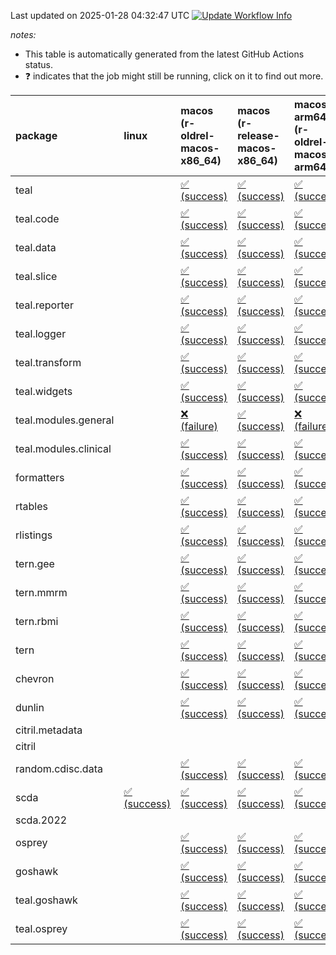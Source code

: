 Last updated on 2025-01-28 04:32:47 UTC [![Update Workflow
Info](https://github.com/averissimo/verdepcheck-status/actions/workflows/update.yaml/badge.svg)](https://github.com/averissimo/verdepcheck-status/actions/workflows/update.yaml)

*notes:*

-   This table is automatically generated from the latest GitHub Actions
    status.
-   ❓ indicates that the job might still be running, click on it to
    find out more.

<table style="width:100%;">
<colgroup>
<col style="width: 1%" />
<col style="width: 6%" />
<col style="width: 7%" />
<col style="width: 7%" />
<col style="width: 7%" />
<col style="width: 7%" />
<col style="width: 7%" />
<col style="width: 7%" />
<col style="width: 7%" />
<col style="width: 7%" />
<col style="width: 7%" />
<col style="width: 7%" />
<col style="width: 7%" />
<col style="width: 7%" />
</colgroup>
<thead>
<tr class="header">
<th style="text-align: left;">package</th>
<th style="text-align: left;">linux</th>
<th style="text-align: left;">macos (r-oldrel-macos-x86_64)</th>
<th style="text-align: left;">macos (r-release-macos-x86_64)</th>
<th style="text-align: left;">macos-arm64 (r-oldrel-macos-arm64)</th>
<th style="text-align: left;">macos-arm64 (r-release-macos-arm64)</th>
<th style="text-align: left;">nosuggests</th>
<th style="text-align: left;">ubuntu-clang</th>
<th style="text-align: left;">ubuntu-gcc12</th>
<th style="text-align: left;">ubuntu-next</th>
<th style="text-align: left;">ubuntu-release</th>
<th style="text-align: left;">windows (r-devel-windows-x86_64)</th>
<th style="text-align: left;">windows (r-oldrel-windows-x86_64)</th>
<th style="text-align: left;">windows (r-release-windows-x86_64)</th>
</tr>
</thead>
<tbody>
<tr class="odd">
<td style="text-align: left;">teal</td>
<td style="text-align: left;"></td>
<td
style="text-align: left;"><a href="https://github.com/insightsengineering/teal/actions/runs/12971166945/job/36177268029">✅
(success)</a></td>
<td
style="text-align: left;"><a href="https://github.com/insightsengineering/teal/actions/runs/12971166945/job/36177267644">✅
(success)</a></td>
<td
style="text-align: left;"><a href="https://github.com/insightsengineering/teal/actions/runs/12971166945/job/36177267898">✅
(success)</a></td>
<td
style="text-align: left;"><a href="https://github.com/insightsengineering/teal/actions/runs/12971166945/job/36177267520">✅
(success)</a></td>
<td
style="text-align: left;"><a href="https://github.com/insightsengineering/teal/actions/runs/12971166945/job/36177268089">✅
(success)</a></td>
<td
style="text-align: left;"><a href="https://github.com/insightsengineering/teal/actions/runs/12971166945/job/36177267240">✅
(success)</a></td>
<td
style="text-align: left;"><a href="https://github.com/insightsengineering/teal/actions/runs/12971166945/job/36177267469">✅
(success)</a></td>
<td
style="text-align: left;"><a href="https://github.com/insightsengineering/teal/actions/runs/12971166945/job/36177267698">✅
(success)</a></td>
<td
style="text-align: left;"><a href="https://github.com/insightsengineering/teal/actions/runs/12971166945/job/36177267826">✅
(success)</a></td>
<td
style="text-align: left;"><a href="https://github.com/insightsengineering/teal/actions/runs/12971166945/job/36177267407">✅
(success)</a></td>
<td
style="text-align: left;"><a href="https://github.com/insightsengineering/teal/actions/runs/12971166945/job/36177268154">✅
(success)</a></td>
<td
style="text-align: left;"><a href="https://github.com/insightsengineering/teal/actions/runs/12971166945/job/36177267770">✅
(success)</a></td>
</tr>
<tr class="even">
<td style="text-align: left;">teal.code</td>
<td style="text-align: left;"></td>
<td
style="text-align: left;"><a href="https://github.com/insightsengineering/teal.code/actions/runs/12971181362/job/36177301919">✅
(success)</a></td>
<td
style="text-align: left;"><a href="https://github.com/insightsengineering/teal.code/actions/runs/12971181362/job/36177301557">✅
(success)</a></td>
<td
style="text-align: left;"><a href="https://github.com/insightsengineering/teal.code/actions/runs/12971181362/job/36177301788">✅
(success)</a></td>
<td
style="text-align: left;"><a href="https://github.com/insightsengineering/teal.code/actions/runs/12971181362/job/36177301413">✅
(success)</a></td>
<td
style="text-align: left;"><a href="https://github.com/insightsengineering/teal.code/actions/runs/12971181362/job/36177302079">✅
(success)</a></td>
<td
style="text-align: left;"><a href="https://github.com/insightsengineering/teal.code/actions/runs/12971181362/job/36177301317">✅
(success)</a></td>
<td
style="text-align: left;"><a href="https://github.com/insightsengineering/teal.code/actions/runs/12971181362/job/36177301490">✅
(success)</a></td>
<td
style="text-align: left;"><a href="https://github.com/insightsengineering/teal.code/actions/runs/12971181362/job/36177301729">✅
(success)</a></td>
<td
style="text-align: left;"><a href="https://github.com/insightsengineering/teal.code/actions/runs/12971181362/job/36177301854">✅
(success)</a></td>
<td
style="text-align: left;"><a href="https://github.com/insightsengineering/teal.code/actions/runs/12971181362/job/36177301111">✅
(success)</a></td>
<td
style="text-align: left;"><a href="https://github.com/insightsengineering/teal.code/actions/runs/12971181362/job/36177302023">✅
(success)</a></td>
<td
style="text-align: left;"><a href="https://github.com/insightsengineering/teal.code/actions/runs/12971181362/job/36177301662">✅
(success)</a></td>
</tr>
<tr class="odd">
<td style="text-align: left;">teal.data</td>
<td style="text-align: left;"></td>
<td
style="text-align: left;"><a href="https://github.com/insightsengineering/teal.data/actions/runs/12971170275/job/36177276773">✅
(success)</a></td>
<td
style="text-align: left;"><a href="https://github.com/insightsengineering/teal.data/actions/runs/12971170275/job/36177276437">✅
(success)</a></td>
<td
style="text-align: left;"><a href="https://github.com/insightsengineering/teal.data/actions/runs/12971170275/job/36177276659">✅
(success)</a></td>
<td
style="text-align: left;"><a href="https://github.com/insightsengineering/teal.data/actions/runs/12971170275/job/36177276307">✅
(success)</a></td>
<td
style="text-align: left;"><a href="https://github.com/insightsengineering/teal.data/actions/runs/12971170275/job/36177276824">✅
(success)</a></td>
<td
style="text-align: left;"><a href="https://github.com/insightsengineering/teal.data/actions/runs/12971170275/job/36177275932">✅
(success)</a></td>
<td
style="text-align: left;"><a href="https://github.com/insightsengineering/teal.data/actions/runs/12971170275/job/36177276243">✅
(success)</a></td>
<td
style="text-align: left;"><a href="https://github.com/insightsengineering/teal.data/actions/runs/12971170275/job/36177276493">✅
(success)</a></td>
<td
style="text-align: left;"><a href="https://github.com/insightsengineering/teal.data/actions/runs/12971170275/job/36177276604">✅
(success)</a></td>
<td
style="text-align: left;"><a href="https://github.com/insightsengineering/teal.data/actions/runs/12971170275/job/36177276166">✅
(success)</a></td>
<td
style="text-align: left;"><a href="https://github.com/insightsengineering/teal.data/actions/runs/12971170275/job/36177276887">✅
(success)</a></td>
<td
style="text-align: left;"><a href="https://github.com/insightsengineering/teal.data/actions/runs/12971170275/job/36177276555">✅
(success)</a></td>
</tr>
<tr class="even">
<td style="text-align: left;">teal.slice</td>
<td style="text-align: left;"></td>
<td
style="text-align: left;"><a href="https://github.com/insightsengineering/teal.slice/actions/runs/12971175574/job/36177289151">✅
(success)</a></td>
<td
style="text-align: left;"><a href="https://github.com/insightsengineering/teal.slice/actions/runs/12971175574/job/36177288774">✅
(success)</a></td>
<td
style="text-align: left;"><a href="https://github.com/insightsengineering/teal.slice/actions/runs/12971175574/job/36177289015">✅
(success)</a></td>
<td
style="text-align: left;"><a href="https://github.com/insightsengineering/teal.slice/actions/runs/12971175574/job/36177288629">✅
(success)</a></td>
<td
style="text-align: left;"><a href="https://github.com/insightsengineering/teal.slice/actions/runs/12971175574/job/36177289326">✅
(success)</a></td>
<td
style="text-align: left;"><a href="https://github.com/insightsengineering/teal.slice/actions/runs/12971175574/job/36177288548">✅
(success)</a></td>
<td
style="text-align: left;"><a href="https://github.com/insightsengineering/teal.slice/actions/runs/12971175574/job/36177288701">✅
(success)</a></td>
<td
style="text-align: left;"><a href="https://github.com/insightsengineering/teal.slice/actions/runs/12971175574/job/36177288957">✅
(success)</a></td>
<td
style="text-align: left;"><a href="https://github.com/insightsengineering/teal.slice/actions/runs/12971175574/job/36177289085">✅
(success)</a></td>
<td
style="text-align: left;"><a href="https://github.com/insightsengineering/teal.slice/actions/runs/12971175574/job/36177288322">✅
(success)</a></td>
<td
style="text-align: left;"><a href="https://github.com/insightsengineering/teal.slice/actions/runs/12971175574/job/36177289266">✅
(success)</a></td>
<td
style="text-align: left;"><a href="https://github.com/insightsengineering/teal.slice/actions/runs/12971175574/job/36177288896">✅
(success)</a></td>
</tr>
<tr class="odd">
<td style="text-align: left;">teal.reporter</td>
<td style="text-align: left;"></td>
<td
style="text-align: left;"><a href="https://github.com/insightsengineering/teal.reporter/actions/runs/12971172228/job/36177280975">✅
(success)</a></td>
<td
style="text-align: left;"><a href="https://github.com/insightsengineering/teal.reporter/actions/runs/12971172228/job/36177280661">✅
(success)</a></td>
<td
style="text-align: left;"><a href="https://github.com/insightsengineering/teal.reporter/actions/runs/12971172228/job/36177280892">✅
(success)</a></td>
<td
style="text-align: left;"><a href="https://github.com/insightsengineering/teal.reporter/actions/runs/12971172228/job/36177280509">✅
(success)</a></td>
<td
style="text-align: left;"><a href="https://github.com/insightsengineering/teal.reporter/actions/runs/12971172228/job/36177281071">✅
(success)</a></td>
<td
style="text-align: left;"><a href="https://github.com/insightsengineering/teal.reporter/actions/runs/12971172228/job/36177279988">✅
(success)</a></td>
<td
style="text-align: left;"><a href="https://github.com/insightsengineering/teal.reporter/actions/runs/12971172228/job/36177280287">❌
(failure)</a></td>
<td
style="text-align: left;"><a href="https://github.com/insightsengineering/teal.reporter/actions/runs/12971172228/job/36177280437">✅
(success)</a></td>
<td
style="text-align: left;"><a href="https://github.com/insightsengineering/teal.reporter/actions/runs/12971172228/job/36177280590">✅
(success)</a></td>
<td
style="text-align: left;"><a href="https://github.com/insightsengineering/teal.reporter/actions/runs/12971172228/job/36177280215">✅
(success)</a></td>
<td
style="text-align: left;"><a href="https://github.com/insightsengineering/teal.reporter/actions/runs/12971172228/job/36177281137">✅
(success)</a></td>
<td
style="text-align: left;"><a href="https://github.com/insightsengineering/teal.reporter/actions/runs/12971172228/job/36177280719">✅
(success)</a></td>
</tr>
<tr class="even">
<td style="text-align: left;">teal.logger</td>
<td style="text-align: left;"></td>
<td
style="text-align: left;"><a href="https://github.com/insightsengineering/teal.logger/actions/runs/12971168097/job/36177272727">✅
(success)</a></td>
<td
style="text-align: left;"><a href="https://github.com/insightsengineering/teal.logger/actions/runs/12971168097/job/36177272235">✅
(success)</a></td>
<td
style="text-align: left;"><a href="https://github.com/insightsengineering/teal.logger/actions/runs/12971168097/job/36177272513">✅
(success)</a></td>
<td
style="text-align: left;"><a href="https://github.com/insightsengineering/teal.logger/actions/runs/12971168097/job/36177272116">✅
(success)</a></td>
<td
style="text-align: left;"><a href="https://github.com/insightsengineering/teal.logger/actions/runs/12971168097/job/36177272994">✅
(success)</a></td>
<td
style="text-align: left;"><a href="https://github.com/insightsengineering/teal.logger/actions/runs/12971168097/job/36177272018">✅
(success)</a></td>
<td
style="text-align: left;"><a href="https://github.com/insightsengineering/teal.logger/actions/runs/12971168097/job/36177272172">✅
(success)</a></td>
<td
style="text-align: left;"><a href="https://github.com/insightsengineering/teal.logger/actions/runs/12971168097/job/36177272431">✅
(success)</a></td>
<td
style="text-align: left;"><a href="https://github.com/insightsengineering/teal.logger/actions/runs/12971168097/job/36177272603">✅
(success)</a></td>
<td
style="text-align: left;"><a href="https://github.com/insightsengineering/teal.logger/actions/runs/12971168097/job/36177271666">✅
(success)</a></td>
<td
style="text-align: left;"><a href="https://github.com/insightsengineering/teal.logger/actions/runs/12971168097/job/36177272900">✅
(success)</a></td>
<td
style="text-align: left;"><a href="https://github.com/insightsengineering/teal.logger/actions/runs/12971168097/job/36177272367">✅
(success)</a></td>
</tr>
<tr class="odd">
<td style="text-align: left;">teal.transform</td>
<td style="text-align: left;"></td>
<td
style="text-align: left;"><a href="https://github.com/insightsengineering/teal.transform/actions/runs/12971173286/job/36177284567">✅
(success)</a></td>
<td
style="text-align: left;"><a href="https://github.com/insightsengineering/teal.transform/actions/runs/12971173286/job/36177284166">✅
(success)</a></td>
<td
style="text-align: left;"><a href="https://github.com/insightsengineering/teal.transform/actions/runs/12971173286/job/36177284436">✅
(success)</a></td>
<td
style="text-align: left;"><a href="https://github.com/insightsengineering/teal.transform/actions/runs/12971173286/job/36177284027">✅
(success)</a></td>
<td
style="text-align: left;"><a href="https://github.com/insightsengineering/teal.transform/actions/runs/12971173286/job/36177284657">✅
(success)</a></td>
<td
style="text-align: left;"><a href="https://github.com/insightsengineering/teal.transform/actions/runs/12971173286/job/36177283691">✅
(success)</a></td>
<td
style="text-align: left;"><a href="https://github.com/insightsengineering/teal.transform/actions/runs/12971173286/job/36177283961">✅
(success)</a></td>
<td
style="text-align: left;"><a href="https://github.com/insightsengineering/teal.transform/actions/runs/12971173286/job/36177284221">✅
(success)</a></td>
<td
style="text-align: left;"><a href="https://github.com/insightsengineering/teal.transform/actions/runs/12971173286/job/36177284371">✅
(success)</a></td>
<td
style="text-align: left;"><a href="https://github.com/insightsengineering/teal.transform/actions/runs/12971173286/job/36177283894">✅
(success)</a></td>
<td
style="text-align: left;"><a href="https://github.com/insightsengineering/teal.transform/actions/runs/12971173286/job/36177284733">✅
(success)</a></td>
<td
style="text-align: left;"><a href="https://github.com/insightsengineering/teal.transform/actions/runs/12971173286/job/36177284285">✅
(success)</a></td>
</tr>
<tr class="even">
<td style="text-align: left;">teal.widgets</td>
<td style="text-align: left;"></td>
<td
style="text-align: left;"><a href="https://github.com/insightsengineering/teal.widgets/actions/runs/12971186648/job/36177319927">✅
(success)</a></td>
<td
style="text-align: left;"><a href="https://github.com/insightsengineering/teal.widgets/actions/runs/12971186648/job/36177319674">✅
(success)</a></td>
<td
style="text-align: left;"><a href="https://github.com/insightsengineering/teal.widgets/actions/runs/12971186648/job/36177319840">✅
(success)</a></td>
<td
style="text-align: left;"><a href="https://github.com/insightsengineering/teal.widgets/actions/runs/12971186648/job/36177319592">✅
(success)</a></td>
<td
style="text-align: left;"><a href="https://github.com/insightsengineering/teal.widgets/actions/runs/12971186648/job/36177320063">✅
(success)</a></td>
<td
style="text-align: left;"><a href="https://github.com/insightsengineering/teal.widgets/actions/runs/12971186648/job/36177319552">✅
(success)</a></td>
<td
style="text-align: left;"><a href="https://github.com/insightsengineering/teal.widgets/actions/runs/12971186648/job/36177319632">✅
(success)</a></td>
<td
style="text-align: left;"><a href="https://github.com/insightsengineering/teal.widgets/actions/runs/12971186648/job/36177319791">✅
(success)</a></td>
<td
style="text-align: left;"><a href="https://github.com/insightsengineering/teal.widgets/actions/runs/12971186648/job/36177319881">✅
(success)</a></td>
<td
style="text-align: left;"><a href="https://github.com/insightsengineering/teal.widgets/actions/runs/12971186648/job/36177319387">✅
(success)</a></td>
<td
style="text-align: left;"><a href="https://github.com/insightsengineering/teal.widgets/actions/runs/12971186648/job/36177320013">✅
(success)</a></td>
<td
style="text-align: left;"><a href="https://github.com/insightsengineering/teal.widgets/actions/runs/12971186648/job/36177319751">✅
(success)</a></td>
</tr>
<tr class="odd">
<td style="text-align: left;">teal.modules.general</td>
<td style="text-align: left;"></td>
<td
style="text-align: left;"><a href="https://github.com/insightsengineering/teal.modules.general/actions/runs/12971167697/job/36177271000">❌
(failure)</a></td>
<td
style="text-align: left;"><a href="https://github.com/insightsengineering/teal.modules.general/actions/runs/12971167697/job/36177270663">✅
(success)</a></td>
<td
style="text-align: left;"><a href="https://github.com/insightsengineering/teal.modules.general/actions/runs/12971167697/job/36177270881">❌
(failure)</a></td>
<td
style="text-align: left;"><a href="https://github.com/insightsengineering/teal.modules.general/actions/runs/12971167697/job/36177270543">✅
(success)</a></td>
<td
style="text-align: left;"><a href="https://github.com/insightsengineering/teal.modules.general/actions/runs/12971167697/job/36177271217">✅
(success)</a></td>
<td
style="text-align: left;"><a href="https://github.com/insightsengineering/teal.modules.general/actions/runs/12971167697/job/36177270472">✅
(success)</a></td>
<td
style="text-align: left;"><a href="https://github.com/insightsengineering/teal.modules.general/actions/runs/12971167697/job/36177270606">✅
(success)</a></td>
<td
style="text-align: left;"><a href="https://github.com/insightsengineering/teal.modules.general/actions/runs/12971167697/job/36177270837">✅
(success)</a></td>
<td
style="text-align: left;"><a href="https://github.com/insightsengineering/teal.modules.general/actions/runs/12971167697/job/36177270924">✅
(success)</a></td>
<td
style="text-align: left;"><a href="https://github.com/insightsengineering/teal.modules.general/actions/runs/12971167697/job/36177270226">✅
(success)</a></td>
<td
style="text-align: left;"><a href="https://github.com/insightsengineering/teal.modules.general/actions/runs/12971167697/job/36177271150">❌
(failure)</a></td>
<td
style="text-align: left;"><a href="https://github.com/insightsengineering/teal.modules.general/actions/runs/12971167697/job/36177270779">✅
(success)</a></td>
</tr>
<tr class="even">
<td style="text-align: left;">teal.modules.clinical</td>
<td style="text-align: left;"></td>
<td
style="text-align: left;"><a href="https://github.com/insightsengineering/teal.modules.clinical/actions/runs/12971180389/job/36177299024">✅
(success)</a></td>
<td
style="text-align: left;"><a href="https://github.com/insightsengineering/teal.modules.clinical/actions/runs/12971180389/job/36177298411">✅
(success)</a></td>
<td
style="text-align: left;"><a href="https://github.com/insightsengineering/teal.modules.clinical/actions/runs/12971180389/job/36177298950">✅
(success)</a></td>
<td
style="text-align: left;"><a href="https://github.com/insightsengineering/teal.modules.clinical/actions/runs/12971180389/job/36177298292">✅
(success)</a></td>
<td
style="text-align: left;"><a href="https://github.com/insightsengineering/teal.modules.clinical/actions/runs/12971180389/job/36177298779">❌
(failure)</a></td>
<td
style="text-align: left;"><a href="https://github.com/insightsengineering/teal.modules.clinical/actions/runs/12971180389/job/36177297932">❌
(failure)</a></td>
<td
style="text-align: left;"><a href="https://github.com/insightsengineering/teal.modules.clinical/actions/runs/12971180389/job/36177298223">❌
(failure)</a></td>
<td
style="text-align: left;"><a href="https://github.com/insightsengineering/teal.modules.clinical/actions/runs/12971180389/job/36177298476">✅
(success)</a></td>
<td
style="text-align: left;"><a href="https://github.com/insightsengineering/teal.modules.clinical/actions/runs/12971180389/job/36177298632">✅
(success)</a></td>
<td
style="text-align: left;"><a href="https://github.com/insightsengineering/teal.modules.clinical/actions/runs/12971180389/job/36177298137">✅
(success)</a></td>
<td
style="text-align: left;"><a href="https://github.com/insightsengineering/teal.modules.clinical/actions/runs/12971180389/job/36177299108">✅
(success)</a></td>
<td
style="text-align: left;"><a href="https://github.com/insightsengineering/teal.modules.clinical/actions/runs/12971180389/job/36177298550">✅
(success)</a></td>
</tr>
<tr class="odd">
<td style="text-align: left;">formatters</td>
<td style="text-align: left;"></td>
<td
style="text-align: left;"><a href="https://github.com/insightsengineering/formatters/actions/runs/12971176476/job/36177290785">✅
(success)</a></td>
<td
style="text-align: left;"><a href="https://github.com/insightsengineering/formatters/actions/runs/12971176476/job/36177290462">✅
(success)</a></td>
<td
style="text-align: left;"><a href="https://github.com/insightsengineering/formatters/actions/runs/12971176476/job/36177290676">✅
(success)</a></td>
<td
style="text-align: left;"><a href="https://github.com/insightsengineering/formatters/actions/runs/12971176476/job/36177290313">✅
(success)</a></td>
<td
style="text-align: left;"><a href="https://github.com/insightsengineering/formatters/actions/runs/12971176476/job/36177290941">✅
(success)</a></td>
<td
style="text-align: left;"><a href="https://github.com/insightsengineering/formatters/actions/runs/12971176476/job/36177290261">✅
(success)</a></td>
<td
style="text-align: left;"><a href="https://github.com/insightsengineering/formatters/actions/runs/12971176476/job/36177290388">✅
(success)</a></td>
<td
style="text-align: left;"><a href="https://github.com/insightsengineering/formatters/actions/runs/12971176476/job/36177290625">✅
(success)</a></td>
<td
style="text-align: left;"><a href="https://github.com/insightsengineering/formatters/actions/runs/12971176476/job/36177290744">✅
(success)</a></td>
<td
style="text-align: left;"><a href="https://github.com/insightsengineering/formatters/actions/runs/12971176476/job/36177290070">✅
(success)</a></td>
<td
style="text-align: left;"><a href="https://github.com/insightsengineering/formatters/actions/runs/12971176476/job/36177290876">✅
(success)</a></td>
<td
style="text-align: left;"><a href="https://github.com/insightsengineering/formatters/actions/runs/12971176476/job/36177290564">✅
(success)</a></td>
</tr>
<tr class="even">
<td style="text-align: left;">rtables</td>
<td style="text-align: left;"></td>
<td
style="text-align: left;"><a href="https://github.com/insightsengineering/rtables/actions/runs/12971166711/job/36177268300">✅
(success)</a></td>
<td
style="text-align: left;"><a href="https://github.com/insightsengineering/rtables/actions/runs/12971166711/job/36177267912">✅
(success)</a></td>
<td
style="text-align: left;"><a href="https://github.com/insightsengineering/rtables/actions/runs/12971166711/job/36177268166">✅
(success)</a></td>
<td
style="text-align: left;"><a href="https://github.com/insightsengineering/rtables/actions/runs/12971166711/job/36177267797">✅
(success)</a></td>
<td
style="text-align: left;"><a href="https://github.com/insightsengineering/rtables/actions/runs/12971166711/job/36177268515">✅
(success)</a></td>
<td
style="text-align: left;"><a href="https://github.com/insightsengineering/rtables/actions/runs/12971166711/job/36177267733">✅
(success)</a></td>
<td
style="text-align: left;"><a href="https://github.com/insightsengineering/rtables/actions/runs/12971166711/job/36177267859">✅
(success)</a></td>
<td
style="text-align: left;"><a href="https://github.com/insightsengineering/rtables/actions/runs/12971166711/job/36177268095">✅
(success)</a></td>
<td
style="text-align: left;"><a href="https://github.com/insightsengineering/rtables/actions/runs/12971166711/job/36177268230">✅
(success)</a></td>
<td
style="text-align: left;"><a href="https://github.com/insightsengineering/rtables/actions/runs/12971166711/job/36177267530">✅
(success)</a></td>
<td
style="text-align: left;"><a href="https://github.com/insightsengineering/rtables/actions/runs/12971166711/job/36177268447">✅
(success)</a></td>
<td
style="text-align: left;"><a href="https://github.com/insightsengineering/rtables/actions/runs/12971166711/job/36177268037">✅
(success)</a></td>
</tr>
<tr class="odd">
<td style="text-align: left;">rlistings</td>
<td style="text-align: left;"></td>
<td
style="text-align: left;"><a href="https://github.com/insightsengineering/rlistings/actions/runs/12971170878/job/36177277973">✅
(success)</a></td>
<td
style="text-align: left;"><a href="https://github.com/insightsengineering/rlistings/actions/runs/12971170878/job/36177277661">✅
(success)</a></td>
<td
style="text-align: left;"><a href="https://github.com/insightsengineering/rlistings/actions/runs/12971170878/job/36177277920">✅
(success)</a></td>
<td
style="text-align: left;"><a href="https://github.com/insightsengineering/rlistings/actions/runs/12971170878/job/36177277568">✅
(success)</a></td>
<td
style="text-align: left;"><a href="https://github.com/insightsengineering/rlistings/actions/runs/12971170878/job/36177277868">✅
(success)</a></td>
<td
style="text-align: left;"><a href="https://github.com/insightsengineering/rlistings/actions/runs/12971170878/job/36177277183">✅
(success)</a></td>
<td
style="text-align: left;"><a href="https://github.com/insightsengineering/rlistings/actions/runs/12971170878/job/36177277381">✅
(success)</a></td>
<td
style="text-align: left;"><a href="https://github.com/insightsengineering/rlistings/actions/runs/12971170878/job/36177277607">✅
(success)</a></td>
<td
style="text-align: left;"><a href="https://github.com/insightsengineering/rlistings/actions/runs/12971170878/job/36177277727">✅
(success)</a></td>
<td
style="text-align: left;"><a href="https://github.com/insightsengineering/rlistings/actions/runs/12971170878/job/36177277442">✅
(success)</a></td>
<td
style="text-align: left;"><a href="https://github.com/insightsengineering/rlistings/actions/runs/12971170878/job/36177278072">✅
(success)</a></td>
<td
style="text-align: left;"><a href="https://github.com/insightsengineering/rlistings/actions/runs/12971170878/job/36177277778">✅
(success)</a></td>
</tr>
<tr class="even">
<td style="text-align: left;">tern.gee</td>
<td style="text-align: left;"></td>
<td
style="text-align: left;"><a href="https://github.com/insightsengineering/tern.gee/actions/runs/12971178501/job/36177296270">✅
(success)</a></td>
<td
style="text-align: left;"><a href="https://github.com/insightsengineering/tern.gee/actions/runs/12971178501/job/36177295969">✅
(success)</a></td>
<td
style="text-align: left;"><a href="https://github.com/insightsengineering/tern.gee/actions/runs/12971178501/job/36177296163">✅
(success)</a></td>
<td
style="text-align: left;"><a href="https://github.com/insightsengineering/tern.gee/actions/runs/12971178501/job/36177295822">✅
(success)</a></td>
<td
style="text-align: left;"><a href="https://github.com/insightsengineering/tern.gee/actions/runs/12971178501/job/36177296520">✅
(success)</a></td>
<td
style="text-align: left;"><a href="https://github.com/insightsengineering/tern.gee/actions/runs/12971178501/job/36177295740">✅
(success)</a></td>
<td
style="text-align: left;"><a href="https://github.com/insightsengineering/tern.gee/actions/runs/12971178501/job/36177295905">✅
(success)</a></td>
<td
style="text-align: left;"><a href="https://github.com/insightsengineering/tern.gee/actions/runs/12971178501/job/36177296217">✅
(success)</a></td>
<td
style="text-align: left;"><a href="https://github.com/insightsengineering/tern.gee/actions/runs/12971178501/job/36177296320">✅
(success)</a></td>
<td
style="text-align: left;"><a href="https://github.com/insightsengineering/tern.gee/actions/runs/12971178501/job/36177295547">✅
(success)</a></td>
<td
style="text-align: left;"><a href="https://github.com/insightsengineering/tern.gee/actions/runs/12971178501/job/36177296381">✅
(success)</a></td>
<td
style="text-align: left;"><a href="https://github.com/insightsengineering/tern.gee/actions/runs/12971178501/job/36177296104">✅
(success)</a></td>
</tr>
<tr class="odd">
<td style="text-align: left;">tern.mmrm</td>
<td style="text-align: left;"></td>
<td
style="text-align: left;"><a href="https://github.com/insightsengineering/tern.mmrm/actions/runs/12971185691/job/36177320418">✅
(success)</a></td>
<td
style="text-align: left;"><a href="https://github.com/insightsengineering/tern.mmrm/actions/runs/12971185691/job/36177320167">✅
(success)</a></td>
<td
style="text-align: left;"><a href="https://github.com/insightsengineering/tern.mmrm/actions/runs/12971185691/job/36177320319">✅
(success)</a></td>
<td
style="text-align: left;"><a href="https://github.com/insightsengineering/tern.mmrm/actions/runs/12971185691/job/36177320064">✅
(success)</a></td>
<td
style="text-align: left;"><a href="https://github.com/insightsengineering/tern.mmrm/actions/runs/12971185691/job/36177320464">✅
(success)</a></td>
<td
style="text-align: left;"><a href="https://github.com/insightsengineering/tern.mmrm/actions/runs/12971185691/job/36177319831">✅
(success)</a></td>
<td
style="text-align: left;"><a href="https://github.com/insightsengineering/tern.mmrm/actions/runs/12971185691/job/36177319970">❌
(failure)</a></td>
<td
style="text-align: left;"><a href="https://github.com/insightsengineering/tern.mmrm/actions/runs/12971185691/job/36177320205">✅
(success)</a></td>
<td
style="text-align: left;"><a href="https://github.com/insightsengineering/tern.mmrm/actions/runs/12971185691/job/36177320281">✅
(success)</a></td>
<td
style="text-align: left;"><a href="https://github.com/insightsengineering/tern.mmrm/actions/runs/12971185691/job/36177320020">✅
(success)</a></td>
<td
style="text-align: left;"><a href="https://github.com/insightsengineering/tern.mmrm/actions/runs/12971185691/job/36177320509">✅
(success)</a></td>
<td
style="text-align: left;"><a href="https://github.com/insightsengineering/tern.mmrm/actions/runs/12971185691/job/36177320247">✅
(success)</a></td>
</tr>
<tr class="even">
<td style="text-align: left;">tern.rbmi</td>
<td style="text-align: left;"></td>
<td
style="text-align: left;"><a href="https://github.com/insightsengineering/tern.rbmi/actions/runs/12971176187/job/36177290408">✅
(success)</a></td>
<td
style="text-align: left;"><a href="https://github.com/insightsengineering/tern.rbmi/actions/runs/12971176187/job/36177290057">✅
(success)</a></td>
<td
style="text-align: left;"><a href="https://github.com/insightsengineering/tern.rbmi/actions/runs/12971176187/job/36177290307">✅
(success)</a></td>
<td
style="text-align: left;"><a href="https://github.com/insightsengineering/tern.rbmi/actions/runs/12971176187/job/36177289923">✅
(success)</a></td>
<td
style="text-align: left;"><a href="https://github.com/insightsengineering/tern.rbmi/actions/runs/12971176187/job/36177290563">✅
(success)</a></td>
<td
style="text-align: left;"><a href="https://github.com/insightsengineering/tern.rbmi/actions/runs/12971176187/job/36177289862">✅
(success)</a></td>
<td
style="text-align: left;"><a href="https://github.com/insightsengineering/tern.rbmi/actions/runs/12971176187/job/36177289992">✅
(success)</a></td>
<td
style="text-align: left;"><a href="https://github.com/insightsengineering/tern.rbmi/actions/runs/12971176187/job/36177290253">✅
(success)</a></td>
<td
style="text-align: left;"><a href="https://github.com/insightsengineering/tern.rbmi/actions/runs/12971176187/job/36177290352">✅
(success)</a></td>
<td
style="text-align: left;"><a href="https://github.com/insightsengineering/tern.rbmi/actions/runs/12971176187/job/36177289669">✅
(success)</a></td>
<td
style="text-align: left;"><a href="https://github.com/insightsengineering/tern.rbmi/actions/runs/12971176187/job/36177290519">✅
(success)</a></td>
<td
style="text-align: left;"><a href="https://github.com/insightsengineering/tern.rbmi/actions/runs/12971176187/job/36177290197">✅
(success)</a></td>
</tr>
<tr class="odd">
<td style="text-align: left;">tern</td>
<td style="text-align: left;"></td>
<td
style="text-align: left;"><a href="https://github.com/insightsengineering/tern/actions/runs/12971172238/job/36177280655">✅
(success)</a></td>
<td
style="text-align: left;"><a href="https://github.com/insightsengineering/tern/actions/runs/12971172238/job/36177280168">✅
(success)</a></td>
<td
style="text-align: left;"><a href="https://github.com/insightsengineering/tern/actions/runs/12971172238/job/36177280488">✅
(success)</a></td>
<td
style="text-align: left;"><a href="https://github.com/insightsengineering/tern/actions/runs/12971172238/job/36177280040">✅
(success)</a></td>
<td
style="text-align: left;"><a href="https://github.com/insightsengineering/tern/actions/runs/12971172238/job/36177280865">✅
(success)</a></td>
<td
style="text-align: left;"><a href="https://github.com/insightsengineering/tern/actions/runs/12971172238/job/36177279958">✅
(success)</a></td>
<td
style="text-align: left;"><a href="https://github.com/insightsengineering/tern/actions/runs/12971172238/job/36177280099">✅
(success)</a></td>
<td
style="text-align: left;"><a href="https://github.com/insightsengineering/tern/actions/runs/12971172238/job/36177280420">✅
(success)</a></td>
<td
style="text-align: left;"><a href="https://github.com/insightsengineering/tern/actions/runs/12971172238/job/36177280583">✅
(success)</a></td>
<td
style="text-align: left;"><a href="https://github.com/insightsengineering/tern/actions/runs/12971172238/job/36177279773">✅
(success)</a></td>
<td
style="text-align: left;"><a href="https://github.com/insightsengineering/tern/actions/runs/12971172238/job/36177280786">✅
(success)</a></td>
<td
style="text-align: left;"><a href="https://github.com/insightsengineering/tern/actions/runs/12971172238/job/36177280355">✅
(success)</a></td>
</tr>
<tr class="even">
<td style="text-align: left;">chevron</td>
<td style="text-align: left;"></td>
<td
style="text-align: left;"><a href="https://github.com/insightsengineering/chevron/actions/runs/12971178379/job/36177295594">✅
(success)</a></td>
<td
style="text-align: left;"><a href="https://github.com/insightsengineering/chevron/actions/runs/12971178379/job/36177295209">✅
(success)</a></td>
<td
style="text-align: left;"><a href="https://github.com/insightsengineering/chevron/actions/runs/12971178379/job/36177295409">✅
(success)</a></td>
<td
style="text-align: left;"><a href="https://github.com/insightsengineering/chevron/actions/runs/12971178379/job/36177295093">✅
(success)</a></td>
<td
style="text-align: left;"><a href="https://github.com/insightsengineering/chevron/actions/runs/12971178379/job/36177295668">✅
(success)</a></td>
<td
style="text-align: left;"><a href="https://github.com/insightsengineering/chevron/actions/runs/12971178379/job/36177294715">✅
(success)</a></td>
<td
style="text-align: left;"><a href="https://github.com/insightsengineering/chevron/actions/runs/12971178379/job/36177295030">✅
(success)</a></td>
<td
style="text-align: left;"><a href="https://github.com/insightsengineering/chevron/actions/runs/12971178379/job/36177295254">✅
(success)</a></td>
<td
style="text-align: left;"><a href="https://github.com/insightsengineering/chevron/actions/runs/12971178379/job/36177295341">✅
(success)</a></td>
<td
style="text-align: left;"><a href="https://github.com/insightsengineering/chevron/actions/runs/12971178379/job/36177294964">✅
(success)</a></td>
<td
style="text-align: left;"><a href="https://github.com/insightsengineering/chevron/actions/runs/12971178379/job/36177295741">✅
(success)</a></td>
<td
style="text-align: left;"><a href="https://github.com/insightsengineering/chevron/actions/runs/12971178379/job/36177295293">✅
(success)</a></td>
</tr>
<tr class="odd">
<td style="text-align: left;">dunlin</td>
<td style="text-align: left;"></td>
<td
style="text-align: left;"><a href="https://github.com/insightsengineering/dunlin/actions/runs/12616307113/job/35157397606">✅
(success)</a></td>
<td
style="text-align: left;"><a href="https://github.com/insightsengineering/dunlin/actions/runs/12616307113/job/35157397136">✅
(success)</a></td>
<td
style="text-align: left;"><a href="https://github.com/insightsengineering/dunlin/actions/runs/12616307113/job/35157397443">✅
(success)</a></td>
<td
style="text-align: left;"><a href="https://github.com/insightsengineering/dunlin/actions/runs/12616307113/job/35157396975">✅
(success)</a></td>
<td
style="text-align: left;"><a href="https://github.com/insightsengineering/dunlin/actions/runs/12616307113/job/35157397923">✅
(success)</a></td>
<td
style="text-align: left;"><a href="https://github.com/insightsengineering/dunlin/actions/runs/12616307113/job/35157397053">✅
(success)</a></td>
<td
style="text-align: left;"><a href="https://github.com/insightsengineering/dunlin/actions/runs/12616307113/job/35157397205">✅
(success)</a></td>
<td
style="text-align: left;"><a href="https://github.com/insightsengineering/dunlin/actions/runs/12616307113/job/35157397533">✅
(success)</a></td>
<td
style="text-align: left;"><a href="https://github.com/insightsengineering/dunlin/actions/runs/12616307113/job/35157397749">✅
(success)</a></td>
<td
style="text-align: left;"><a href="https://github.com/insightsengineering/dunlin/actions/runs/12616307113/job/35157396791">✅
(success)</a></td>
<td
style="text-align: left;"><a href="https://github.com/insightsengineering/dunlin/actions/runs/12616307113/job/35157397670">✅
(success)</a></td>
<td
style="text-align: left;"><a href="https://github.com/insightsengineering/dunlin/actions/runs/12616307113/job/35157397262">✅
(success)</a></td>
</tr>
<tr class="even">
<td style="text-align: left;">citril.metadata</td>
<td style="text-align: left;"></td>
<td style="text-align: left;"></td>
<td style="text-align: left;"></td>
<td style="text-align: left;"></td>
<td style="text-align: left;"></td>
<td style="text-align: left;"></td>
<td style="text-align: left;"></td>
<td style="text-align: left;"></td>
<td style="text-align: left;"></td>
<td style="text-align: left;"></td>
<td style="text-align: left;"></td>
<td style="text-align: left;"></td>
<td style="text-align: left;"></td>
</tr>
<tr class="odd">
<td style="text-align: left;">citril</td>
<td style="text-align: left;"></td>
<td style="text-align: left;"></td>
<td style="text-align: left;"></td>
<td style="text-align: left;"></td>
<td style="text-align: left;"></td>
<td style="text-align: left;"></td>
<td style="text-align: left;"></td>
<td style="text-align: left;"></td>
<td style="text-align: left;"></td>
<td style="text-align: left;"></td>
<td style="text-align: left;"></td>
<td style="text-align: left;"></td>
<td style="text-align: left;"></td>
</tr>
<tr class="even">
<td style="text-align: left;">random.cdisc.data</td>
<td style="text-align: left;"></td>
<td
style="text-align: left;"><a href="https://github.com/insightsengineering/random.cdisc.data/actions/runs/12971175479/job/36177289177">✅
(success)</a></td>
<td
style="text-align: left;"><a href="https://github.com/insightsengineering/random.cdisc.data/actions/runs/12971175479/job/36177288825">✅
(success)</a></td>
<td
style="text-align: left;"><a href="https://github.com/insightsengineering/random.cdisc.data/actions/runs/12971175479/job/36177289067">✅
(success)</a></td>
<td
style="text-align: left;"><a href="https://github.com/insightsengineering/random.cdisc.data/actions/runs/12971175479/job/36177288708">✅
(success)</a></td>
<td
style="text-align: left;"><a href="https://github.com/insightsengineering/random.cdisc.data/actions/runs/12971175479/job/36177289229">✅
(success)</a></td>
<td
style="text-align: left;"><a href="https://github.com/insightsengineering/random.cdisc.data/actions/runs/12971175479/job/36177288338">✅
(success)</a></td>
<td
style="text-align: left;"><a href="https://github.com/insightsengineering/random.cdisc.data/actions/runs/12971175479/job/36177288641">✅
(success)</a></td>
<td
style="text-align: left;"><a href="https://github.com/insightsengineering/random.cdisc.data/actions/runs/12971175479/job/36177288882">✅
(success)</a></td>
<td
style="text-align: left;"><a href="https://github.com/insightsengineering/random.cdisc.data/actions/runs/12971175479/job/36177289007">✅
(success)</a></td>
<td
style="text-align: left;"><a href="https://github.com/insightsengineering/random.cdisc.data/actions/runs/12971175479/job/36177288562">✅
(success)</a></td>
<td
style="text-align: left;"><a href="https://github.com/insightsengineering/random.cdisc.data/actions/runs/12971175479/job/36177289283">✅
(success)</a></td>
<td
style="text-align: left;"><a href="https://github.com/insightsengineering/random.cdisc.data/actions/runs/12971175479/job/36177288941">✅
(success)</a></td>
</tr>
<tr class="odd">
<td style="text-align: left;">scda</td>
<td
style="text-align: left;"><a href="https://github.com/insightsengineering/scda/actions/runs/10437595381/job/28903953758">✅
(success)</a></td>
<td
style="text-align: left;"><a href="https://github.com/insightsengineering/scda/actions/runs/10437595381/job/28903953430">✅
(success)</a></td>
<td
style="text-align: left;"><a href="https://github.com/insightsengineering/scda/actions/runs/10437595381/job/28903953031">✅
(success)</a></td>
<td
style="text-align: left;"><a href="https://github.com/insightsengineering/scda/actions/runs/10437595381/job/28903953278">✅
(success)</a></td>
<td
style="text-align: left;"><a href="https://github.com/insightsengineering/scda/actions/runs/10437595381/job/28903952896">✅
(success)</a></td>
<td
style="text-align: left;"><a href="https://github.com/insightsengineering/scda/actions/runs/10437595381/job/28903953675">❌
(failure)</a></td>
<td
style="text-align: left;"><a href="https://github.com/insightsengineering/scda/actions/runs/10437595381/job/28903952832">✅
(success)</a></td>
<td
style="text-align: left;"><a href="https://github.com/insightsengineering/scda/actions/runs/10437595381/job/28903952973">✅
(success)</a></td>
<td
style="text-align: left;"><a href="https://github.com/insightsengineering/scda/actions/runs/10437595381/job/28903953208">✅
(success)</a></td>
<td
style="text-align: left;"><a href="https://github.com/insightsengineering/scda/actions/runs/10437595381/job/28903953361">✅
(success)</a></td>
<td
style="text-align: left;"><a href="https://github.com/insightsengineering/scda/actions/runs/10437595381/job/28903952629">✅
(success)</a></td>
<td
style="text-align: left;"><a href="https://github.com/insightsengineering/scda/actions/runs/10437595381/job/28903953574">✅
(success)</a></td>
<td
style="text-align: left;"><a href="https://github.com/insightsengineering/scda/actions/runs/10437595381/job/28903953140">✅
(success)</a></td>
</tr>
<tr class="even">
<td style="text-align: left;">scda.2022</td>
<td style="text-align: left;"></td>
<td style="text-align: left;"></td>
<td style="text-align: left;"></td>
<td style="text-align: left;"></td>
<td style="text-align: left;"></td>
<td style="text-align: left;"></td>
<td style="text-align: left;"></td>
<td style="text-align: left;"></td>
<td style="text-align: left;"></td>
<td style="text-align: left;"></td>
<td style="text-align: left;"></td>
<td style="text-align: left;"></td>
<td style="text-align: left;"></td>
</tr>
<tr class="odd">
<td style="text-align: left;">osprey</td>
<td style="text-align: left;"></td>
<td
style="text-align: left;"><a href="https://github.com/insightsengineering/osprey/actions/runs/12971183678/job/36177313149">✅
(success)</a></td>
<td
style="text-align: left;"><a href="https://github.com/insightsengineering/osprey/actions/runs/12971183678/job/36177312829">✅
(success)</a></td>
<td
style="text-align: left;"><a href="https://github.com/insightsengineering/osprey/actions/runs/12971183678/job/36177313100">✅
(success)</a></td>
<td
style="text-align: left;"><a href="https://github.com/insightsengineering/osprey/actions/runs/12971183678/job/36177312693">✅
(success)</a></td>
<td
style="text-align: left;"><a href="https://github.com/insightsengineering/osprey/actions/runs/12971183678/job/36177313337">✅
(success)</a></td>
<td
style="text-align: left;"><a href="https://github.com/insightsengineering/osprey/actions/runs/12971183678/job/36177312238">✅
(success)</a></td>
<td
style="text-align: left;"><a href="https://github.com/insightsengineering/osprey/actions/runs/12971183678/job/36177312606">✅
(success)</a></td>
<td
style="text-align: left;"><a href="https://github.com/insightsengineering/osprey/actions/runs/12971183678/job/36177312904">✅
(success)</a></td>
<td
style="text-align: left;"><a href="https://github.com/insightsengineering/osprey/actions/runs/12971183678/job/36177313030">✅
(success)</a></td>
<td
style="text-align: left;"><a href="https://github.com/insightsengineering/osprey/actions/runs/12971183678/job/36177312500">✅
(success)</a></td>
<td
style="text-align: left;"><a href="https://github.com/insightsengineering/osprey/actions/runs/12971183678/job/36177313270">✅
(success)</a></td>
<td
style="text-align: left;"><a href="https://github.com/insightsengineering/osprey/actions/runs/12971183678/job/36177312974">✅
(success)</a></td>
</tr>
<tr class="even">
<td style="text-align: left;">goshawk</td>
<td style="text-align: left;"></td>
<td
style="text-align: left;"><a href="https://github.com/insightsengineering/goshawk/actions/runs/12971176174/job/36177290488">✅
(success)</a></td>
<td
style="text-align: left;"><a href="https://github.com/insightsengineering/goshawk/actions/runs/12971176174/job/36177290245">✅
(success)</a></td>
<td
style="text-align: left;"><a href="https://github.com/insightsengineering/goshawk/actions/runs/12971176174/job/36177290391">✅
(success)</a></td>
<td
style="text-align: left;"><a href="https://github.com/insightsengineering/goshawk/actions/runs/12971176174/job/36177290148">✅
(success)</a></td>
<td
style="text-align: left;"><a href="https://github.com/insightsengineering/goshawk/actions/runs/12971176174/job/36177290528">✅
(success)</a></td>
<td
style="text-align: left;"><a href="https://github.com/insightsengineering/goshawk/actions/runs/12971176174/job/36177289747">✅
(success)</a></td>
<td
style="text-align: left;"><a href="https://github.com/insightsengineering/goshawk/actions/runs/12971176174/job/36177289961">❌
(failure)</a></td>
<td
style="text-align: left;"><a href="https://github.com/insightsengineering/goshawk/actions/runs/12971176174/job/36177290195">✅
(success)</a></td>
<td
style="text-align: left;"><a href="https://github.com/insightsengineering/goshawk/actions/runs/12971176174/job/36177290343">✅
(success)</a></td>
<td
style="text-align: left;"><a href="https://github.com/insightsengineering/goshawk/actions/runs/12971176174/job/36177290032">✅
(success)</a></td>
<td
style="text-align: left;"><a href="https://github.com/insightsengineering/goshawk/actions/runs/12971176174/job/36177290578">✅
(success)</a></td>
<td
style="text-align: left;"><a href="https://github.com/insightsengineering/goshawk/actions/runs/12971176174/job/36177290298">✅
(success)</a></td>
</tr>
<tr class="odd">
<td style="text-align: left;">teal.goshawk</td>
<td style="text-align: left;"></td>
<td
style="text-align: left;"><a href="https://github.com/insightsengineering/teal.goshawk/actions/runs/12971175519/job/36177289268">✅
(success)</a></td>
<td
style="text-align: left;"><a href="https://github.com/insightsengineering/teal.goshawk/actions/runs/12971175519/job/36177288866">✅
(success)</a></td>
<td
style="text-align: left;"><a href="https://github.com/insightsengineering/teal.goshawk/actions/runs/12971175519/job/36177289144">✅
(success)</a></td>
<td
style="text-align: left;"><a href="https://github.com/insightsengineering/teal.goshawk/actions/runs/12971175519/job/36177288702">✅
(success)</a></td>
<td
style="text-align: left;"><a href="https://github.com/insightsengineering/teal.goshawk/actions/runs/12971175519/job/36177289348">✅
(success)</a></td>
<td
style="text-align: left;"><a href="https://github.com/insightsengineering/teal.goshawk/actions/runs/12971175519/job/36177288533">✅
(success)</a></td>
<td
style="text-align: left;"><a href="https://github.com/insightsengineering/teal.goshawk/actions/runs/12971175519/job/36177288626">✅
(success)</a></td>
<td
style="text-align: left;"><a href="https://github.com/insightsengineering/teal.goshawk/actions/runs/12971175519/job/36177288924">✅
(success)</a></td>
<td
style="text-align: left;"><a href="https://github.com/insightsengineering/teal.goshawk/actions/runs/12971175519/job/36177289071">✅
(success)</a></td>
<td
style="text-align: left;"><a href="https://github.com/insightsengineering/teal.goshawk/actions/runs/12971175519/job/36177288295">✅
(success)</a></td>
<td
style="text-align: left;"><a href="https://github.com/insightsengineering/teal.goshawk/actions/runs/12971175519/job/36177289411">✅
(success)</a></td>
<td
style="text-align: left;"><a href="https://github.com/insightsengineering/teal.goshawk/actions/runs/12971175519/job/36177288995">✅
(success)</a></td>
</tr>
<tr class="even">
<td style="text-align: left;">teal.osprey</td>
<td style="text-align: left;"></td>
<td
style="text-align: left;"><a href="https://github.com/insightsengineering/teal.osprey/actions/runs/12971181549/job/36177301889">✅
(success)</a></td>
<td
style="text-align: left;"><a href="https://github.com/insightsengineering/teal.osprey/actions/runs/12971181549/job/36177301610">✅
(success)</a></td>
<td
style="text-align: left;"><a href="https://github.com/insightsengineering/teal.osprey/actions/runs/12971181549/job/36177301836">✅
(success)</a></td>
<td
style="text-align: left;"><a href="https://github.com/insightsengineering/teal.osprey/actions/runs/12971181549/job/36177301521">✅
(success)</a></td>
<td
style="text-align: left;"><a href="https://github.com/insightsengineering/teal.osprey/actions/runs/12971181549/job/36177302034">✅
(success)</a></td>
<td
style="text-align: left;"><a href="https://github.com/insightsengineering/teal.osprey/actions/runs/12971181549/job/36177301211">✅
(success)</a></td>
<td
style="text-align: left;"><a href="https://github.com/insightsengineering/teal.osprey/actions/runs/12971181549/job/36177301460">✅
(success)</a></td>
<td
style="text-align: left;"><a href="https://github.com/insightsengineering/teal.osprey/actions/runs/12971181549/job/36177301649">✅
(success)</a></td>
<td
style="text-align: left;"><a href="https://github.com/insightsengineering/teal.osprey/actions/runs/12971181549/job/36177301773">✅
(success)</a></td>
<td
style="text-align: left;"><a href="https://github.com/insightsengineering/teal.osprey/actions/runs/12971181549/job/36177301393">✅
(success)</a></td>
<td
style="text-align: left;"><a href="https://github.com/insightsengineering/teal.osprey/actions/runs/12971181549/job/36177301988">✅
(success)</a></td>
<td
style="text-align: left;"><a href="https://github.com/insightsengineering/teal.osprey/actions/runs/12971181549/job/36177301707">✅
(success)</a></td>
</tr>
</tbody>
</table>
